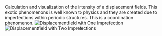 Calculation and visualization of the intensity of a displacement fields. This exotic phenomenons is well known to physics and they are created due to imperfections within periodic structures. This is a coordination phenomenon.
![Displacementfield with One Imprefection](https://user-images.githubusercontent.com/12499541/104648469-d8bbee00-56bb-11eb-90a8-f46f6c3946ca.png)
![Displacementfield with Two Imprefections](https://user-images.githubusercontent.com/12499541/104648288-98f50680-56bb-11eb-90ea-6e691b0d5c81.png)
